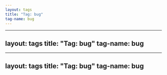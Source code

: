 ```yaml
---
layout: tags
title: "Tag: bug"
tag-name: bug
---
```

---
layout: tags
title: "Tag: bug"
tag-name: bug
---
---
layout: tags
title: "Tag: bug"
tag-name: bug
---
